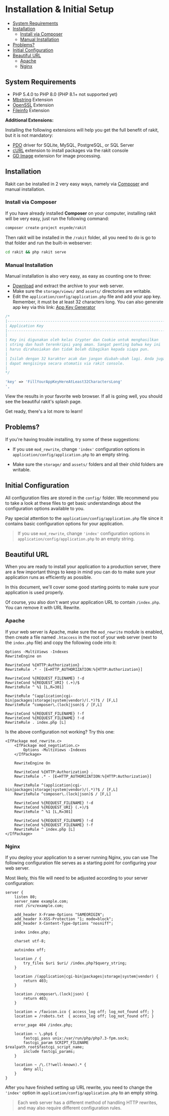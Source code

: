 # Installation & Initial Setup

<!-- MarkdownTOC autolink="true" autoanchor="true" levels="2,3" bracket="round" lowercase="only_ascii" -->

- [System Requirements](#kebutuhan-sistem)
- [Installation](#instalasi)
    - [Install via Composer](#instal-via-composer)
    - [Manual Installation](#install-manual)
- [Problems?](#ada-kesulitan)
- [Initial Configuration](#konfigurasi-awal)
- [Beautiful URL](#mempercantik-url)
    - [Apache](#apache)
    - [Nginx](#nginx)

<!-- /MarkdownTOC -->


<a id="kebutuhan-sistem"></a>
## System Requirements

- PHP 5.4.0 to PHP 8.0 (PHP 8.1+ not supported yet)
- [Mbstring](https://www.php.net/manual/en/book.mbstring.php) Extension
- [OpenSSL](https://www.php.net/manual/en/book.openssl.php) Extension
- [Fileinfo](https://www.php.net/manual/en/book.fileinfo.php) Extension


**Additional Extensions:**

Installing the following extensions will help you get the full benefit of rakit, but it is not mandatory:



- [PDO](https://www.php.net/manual/en/pdo.installation.php) driver for SQLite, MySQL, PostgreSQL, or SQL Server
- [cURL](https://www.php.net/manual/en/book.curl.php) extension to install packages via the rakit console
- [GD Image](https://www.php.net/manual/en/book.image.php) extension for image processing.


<a id="instalasi"></a>
## Installation

Rakit can be installed in 2 very easy ways, namely via [Composer](https://getcomposer.org) and manual installation.



<a id="instal-via-composer"></a>
### Install via Composer

If you have already installed **Composer** on your computer, installing rakit will be
very easy, just run the following command:


```bash
composer create-project esyede/rakit
```

Then rakit will be installed in the `/rakit` folder, all you need to do is go to that folder
and run the built-in webserver:


```bash
cd rakit && php rakit serve
```


<a id="install-manual"></a>
### Manual Installation

Manual installation is also very easy, as easy as counting one to three:


  - [Download](https://rakit.esyede.my.id/download) and extract the archive to your web server.
  - Make sure the `storage/views/` and `assets/` directories are writable.
  - Edit the `application/config/application.php` file and add your app key. Remember, it must be at least 32 characters long. You can also generate app key via this link: [App Key Generator](https://rakit.esyede.my.id/key)


  ```php
  /*
  |--------------------------------------------------------------------------
  | Application Key
  |--------------------------------------------------------------------------
  |
  | Key ini digunakan oleh kelas Crypter dan Cookie untuk menghasilkan
  | string dan hash terenkripsi yang aman. Sangat penting bahwa key ini
  | harus dirahasiakan dan tidak boleh dibagikan kepada siapa pun.
  |
  | Isilah dengan 32 karakter acak dan jangan diubah-ubah lagi. Anda juga
  | dapat mengisinya secara otomatis via rakit console.
  |
  */

  'key' => 'FillYourAppKeyHereAtLeast32CharactersLong'
',
  ```

View the results in your favorite web browser.
If all is going well, you should see the beautiful rakit's splash page.

Get ready, there's a lot more to learn!



<a id="ada-kesulitan"></a>
## Problems?

If you're having trouble installing, try some of these suggestions:


- If you use `mod_rewrite`, change `'index'` configuration options
  in `application/config/application.php` to an empty string.

- Make sure the `storage/` and `assets/` folders and all their child folders are writable.



<a id="konfigurasi-awal"></a>
## Initial Configuration

All configuration files are stored in the `config/` folder.
We recommend you to take a look at these files to get basic understandings
about the configuration options available to you.


Pay special attention to the `application/config/application.php` file since it
contains basic configuration options for your application.


> If you use `mod_rewrite`, change `'index'` configuration options
  in `application/config/application.php` to an empty string.


<a id="mempercantik-url"></a>
## Beautiful URL

When you are ready to install your application to a production server,
there are a few important things to keep in mind
you can do to make sure your application runs as efficiently as possible.


In this document, we'll cover some good starting points to make sure
your application is used properly.


Of course, you also don't want your application URL to contain `/index.php`.
You can remove it with URL Rewrite.


<a id="apache"></a>
### Apache

If your web server is Apache, make sure the `mod_rewrite` module is enabled,
then create a file named `.htaccess` in the root of your web server
(next to the `index.php` file) and copy the following code into it:


```apacheconf
Options -MultiViews -Indexes
RewriteEngine on

RewriteCond %{HTTP:Authorization} .
RewriteRule .* - [E=HTTP_AUTHORIZATION:%{HTTP:Authorization}]

RewriteCond %{REQUEST_FILENAME} !-d
RewriteCond %{REQUEST_URI} (.+)/$
RewriteRule ^ %1 [L,R=301]

RewriteRule ^(application|cgi-bin|packages|storage|system|vendor)/(.*)?$ / [F,L]
RewriteRule ^composer\.(lock|json)$ / [F,L]

RewriteCond %{REQUEST_FILENAME} !-f
RewriteCond %{REQUEST_FILENAME} !-d
RewriteRule . index.php [L]
```

Is the above configuration not working? Try this one:


```apacheconf
<IfPackage mod_rewrite.c>
    <IfPackage mod_negotiation.c>
        Options -MultiViews -Indexes
    </IfPackage>

    RewriteEngine On

    RewriteCond %{HTTP:Authorization} .
    RewriteRule .* - [E=HTTP_AUTHORIZATION:%{HTTP:Authorization}]

    RewriteRule ^(application|cgi-bin|packages|storage|system|vendor)/(.*)?$ / [F,L]
    RewriteRule ^composer\.(lock|json)$ / [F,L]

    RewriteCond %{REQUEST_FILENAME} !-d
    RewriteCond %{REQUEST_URI} (.+)/$
    RewriteRule ^ %1 [L,R=301]

    RewriteCond %{REQUEST_FILENAME} !-d
    RewriteCond %{REQUEST_FILENAME} !-f
    RewriteRule ^ index.php [L]
</IfPackage>
```

<a id="nginx"></a>
### Nginx

If you deploy your application to a server running Nginx, you can use
The following configuration file serves as a starting point for configuring your web server.


Most likely, this file will need to be adjusted according to your server configuration:


```nginx
server {
    listen 80;
    server_name example.com;
    root /srv/example.com;

    add_header X-Frame-Options "SAMEORIGIN";
    add_header X-XSS-Protection "1; mode=block";
    add_header X-Content-Type-Options "nosniff";

    index index.php;

    charset utf-8;

    autoindex off;

    location / {
        try_files $uri $uri/ /index.php?$query_string;
    }

    location /(application|cgi-bin|packages|storage|system|vendor) {
        return 403;
    }

    location /composer\.(lock|json) {
        return 403;
    }

    location = /favicon.ico { access_log off; log_not_found off; }
    location = /robots.txt  { access_log off; log_not_found off; }

    error_page 404 /index.php;

    location ~ \.php$ {
        fastcgi_pass unix:/var/run/php/php7.3-fpm.sock;
        fastcgi_param SCRIPT_FILENAME $realpath_root$fastcgi_script_name;
        include fastcgi_params;
    }

    location ~ /\.(?!well-known).* {
        deny all;
    }
}
```


After you have finished setting up URL rewrite, you need to change the `'index'` option
in `application/config/application.php` to an empty string.


>  Each web server has a different method of handling HTTP rewrites,
   and may also require different configuration rules.

